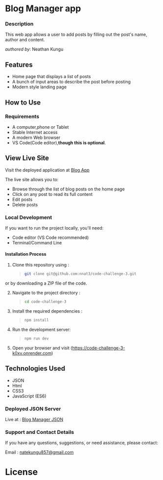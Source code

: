 # Blog Manager app

### Description

This web app allows a user to add posts by filling out the post's name, author and content.

_authored by_: Neathan Kungu

## Features

+ Home page that displays a list of posts
+ A bunch of input areas to describe the post before posting
+ Modern style landing page

## How to Use

### Requirements

+ A computer,phone or Tablet
+ Stable Internet access
+ A modern Web browser
+ VS Code(Code editor),**though this is optional**.

## View Live Site

Visit the deployed application at [Blog App](https://nnat3.github.io/code-challenge-3/)

The live site allows you to:

+ Browse through the list of blog posts on the home page
+ Click on any post to read its full content
+ Edit posts
+ Delete posts

### Local Development

If you want to run the project locally, you'll need:

+ Code editor (VS Code recommended)
+ Terminal/Command Line

#### Installation Process

1. Clone this repository using :
   
   >```bash
   > git clone git@github.com:nnat3/code-challenge-3.git
  or by downloading a ZIP file of the code.

2. Navigate to the project directory :

   >```bash
   > cd code-challenge-3

3. Install the required dependencies :

   >```bash
   > npm install

4. Run the development server:
   
   >```bash
   > npm run dev

5. Open your browser and visit (https://code-challenge-3-k0xv.onrender.com)

## Technologies Used

+ JSON
+ Html
+ CSS3
+ JavaScript (ES6)

### Deployed JSON Server

Live at : [Blog Manager JSON](https://code-challenge-3-k0xv.onrender.com/posts)

### Support and Contact Details

If you have any questions, suggestions, or need assistance, please contact:

Email : natekungu857@gmail.com

# License
